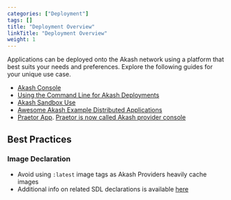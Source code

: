```yaml
---
categories: ["Deployment"]
tags: []
title: "Deployment Overview"
linkTitle: "Deployment Overview"
weight: 1
---
```


Applications can be deployed onto the Akash network using a platform that best suits your needs and preferences. Explore the following guides for your unique use case.

- [Akash Console](/docs/deployments/akash-console/)
- [Using the Command Line for Akash Deployments ](/docs/deployments/akash-cli/installation/)
- [Akash Sandbox Use](/docs/deployments/sandbox/introduction/)
- [Awesome Akash Example Distributed Applications](/docs/deployments/apps-on-akash/)
- [Praetor App](/docs/deployments/praetor-app/what-is/). [Praetor is now called Akash provider console](https://provider-console.akash.network/)

## Best Practices

### Image Declaration

- Avoid using `:latest` image tags as Akash Providers heavily cache images
- Additional info on related SDL declarations is available [here](/docs/getting-started/stack-definition-language/)
